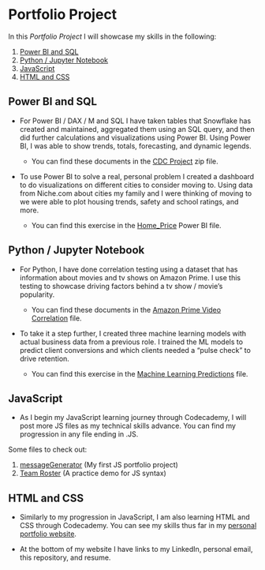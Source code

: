 # Portfolio Project
In this *Portfolio Project* I will showcase my skills in the following:
1.	[Power BI and SQL](#Power-BI)
2.	[Python / Jupyter Notebook](#Python)
3.	[JavaScript](#JS)
4.	[HTML and CSS](#HTML)

## <a id="Power-BI">Power BI and SQL</a>
* For Power BI / DAX / M and SQL I have taken tables that Snowflake has created and maintained, aggregated them using an SQL query, and then did further calculations and visualizations using Power BI. Using Power BI, I was able to show trends, totals, forecasting, and dynamic legends.

    * You can find these documents in the [CDC Project](https://github.com/christianhansonn/PortfolioProject/blob/main/CDC%20Project.zip) zip file.

* To use Power BI to solve a real, personal problem I created a dashboard to do visualizations on different cities to consider moving to. Using data from Niche.com about cities my family and I were thinking of moving to we were able to plot housing trends, safety and school ratings, and more.

    * You can find this exercise in the [Home_Price](https://github.com/christianhansonn/PortfolioProject/blob/main/Home_Price.pbix) Power BI file.

## <a id="Python">Python / Jupyter Notebook</a>
* For Python, I have done correlation testing using a dataset that has information about movies and tv shows on Amazon Prime. I use this testing to showcase driving factors behind a tv show / movie’s popularity. 

    * You can find these documents in the [Amazon Prime Video Correlation](https://github.com/christianhansonn/PortfolioProject/blob/main/Amazon%20Prime%20Video%20Correlation.ipynb) file.

* To take it a step further, I created three machine learning models with actual business data from a previous role. I trained the ML models to predict client conversions and which clients needed a “pulse check” to drive retention. 

    * You can find this exercise in the [Machine Learning Predictions](https://github.com/christianhansonn/PortfolioProject/blob/main/Machine%20Learning%20Predictions.ipynb) file.

## <a id="JS">JavaScript</a>

* As I begin my JavaScript learning journey through Codecademy, I will post more JS files as my technical skills advance. You can find my progression in any file ending in .JS.

Some files to check out:
1. [messageGenerator](https://github.com/christianhansonn/PortfolioProject/blob/main/messageGenerator.js) (My first JS portfolio project)
2. [Team Roster](https://github.com/christianhansonn/PortfolioProject/blob/main/Team%20Roster.js) (A practice demo for JS syntax)

## <a id="HTML">HTML and CSS</a>

* Similarly to my progression in JavaScript, I am also learning HTML and CSS through Codecademy. You can see my skills thus far in my [personal portfolio website](https://christianhansonn.github.io/PortfolioWebsite/). 

* At the bottom of my website I have links to my LinkedIn, personal email, this repository, and resume.
